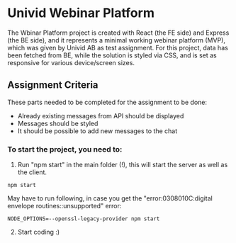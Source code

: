 # Univid Webinar Platform

The Wbinar Platform project is created with React (the FE side) and Express (the BE side), and it represents a minimal working webinar platform (MVP), which was given by Univid AB as test assignment. For this project, data has been fetched from BE, while the solution is styled via CSS, and is set as responsive for various device/screen sizes.

## Assignment Criteria

These parts needed to be completed for the assignment to be done:

- Already existing messages from API should be displayed
- Messages should be styled
- It should be possible to add new messages to the chat

### To start the project, you need to:

1. Run "npm start" in the main folder (!), this will start the server as well as the client.

```
npm start
```

May have to run following, in case you get the "error:0308010C:digital envelope routines::unsupported" error:

```
NODE_OPTIONS=--openssl-legacy-provider npm start
```

2. Start coding :)
